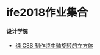 # ife2018作业集合
#### 设计学院
* [纯 CSS 制作绕中轴旋转的立方体](https://jingrushen.github.io/ife2018/%E8%AE%BE%E8%AE%A1%E5%AD%A6%E9%99%A2task5/index.html) 

